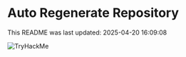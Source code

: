 # Auto Regenerate Repository

This README was last updated: 2025-04-20 16:09:08

 ![TryHackMe](https://tryhackme.com/badge/533634)